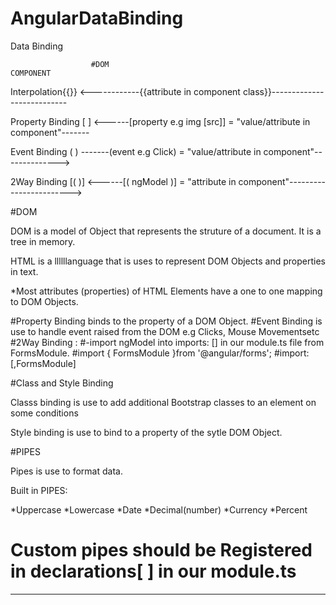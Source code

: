 
# AngularDataBinding

Data Binding


                      #DOM                                                                  COMPONENT
Interpolation{{}}        <------------{{attribute in component class}}---------------------------

Property Binding [ ]     <------[property e.g img [src]] = "value/attribute in component"-------

Event Binding ( )        -------(event e.g Click) = "value/attribute in component"-------------->

2Way Binding [( )]       <------[( ngModel )] = "attribute in component"------------------------>

#DOM

DOM is a model of Object that represents the struture of a document. It is a tree in memory.

HTML is a llllllanguage that is uses to represent DOM Objects and properties in text.


*Most attributes (properties) of HTML Elements have a one to one mapping to DOM Objects.

#Property Binding binds to the property of a DOM Object.
#Event Binding is use to handle event raised from the DOM e.g Clicks, Mouse Movementsetc
#2Way Binding : 
#-import ngModel into imports: [] in our module.ts file from FormsModule. 
#import { FormsModule }from '@angular/forms';
#import:[,FormsModule]


#Class and Style Binding

Classs binding is use to add additional Bootstrap classes to an element on some conditions

Style binding is use to bind to a property of the sytle DOM Object.



#PIPES

Pipes is use to format data.

Built in PIPES:

*Uppercase  *Lowercase  *Date  *Decimal(number) *Currency  *Percent

# Custom pipes should be Registered in declarations[ ] in our module.ts

***************************************************************************************************************************************************************************************************************************************************************************************************************************************************************************************
